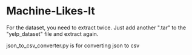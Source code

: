 # Machine-Likes-It

For the dataset, you need to extract twice. Just add another ".tar" to the "yelp_dataset" file and extract again.

json_to_csv_converter.py is for converting json to csv
